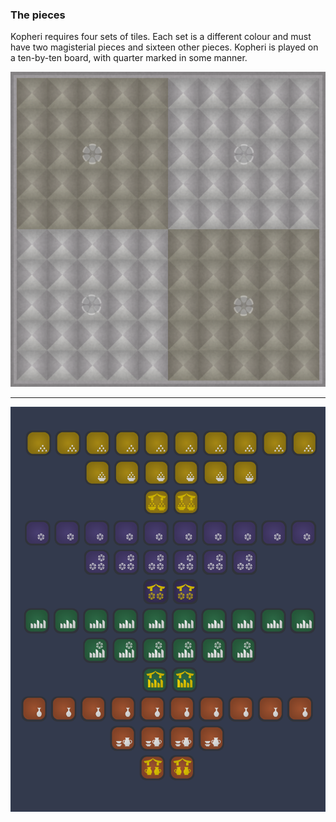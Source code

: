 ### The pieces

Kopheri requires four sets of tiles.  Each set is a different colour and must have two magisterial pieces and sixteen other pieces.  Kopheri is played on a ten-by-ten board, with quarter marked in some manner.

![The board|400](/content/media/world/games/board.png)

---

![The set|600](/content/media/world/games/kopherisetfull.png)